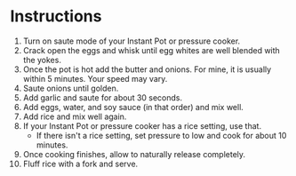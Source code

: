 # Instructions

1. Turn on saute mode of your Instant Pot or pressure cooker.
2. Crack open the eggs and whisk until egg whites are well blended with the yokes.
3. Once the pot is hot add the butter and onions. For mine, it is usually within 5 minutes. Your speed may vary.
4. Saute onions until golden.
5. Add garlic and saute for about 30 seconds.
6. Add eggs, water, and soy sauce (in that order) and mix well.
7. Add rice and mix well again.
8. If your Instant Pot or pressure cooker has a rice setting, use that.
   - If there isn't a rice setting, set pressure to low and cook for about 10 minutes.
9. Once cooking finishes, allow to naturally release completely.
10. Fluff rice with a fork and serve.